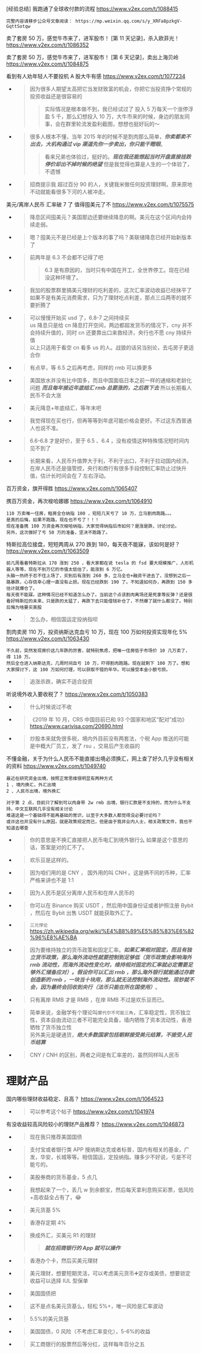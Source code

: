 
[经验总结] 我跑通了全球收付款的流程 https://www.v2ex.com/t/1088415
```console
完整内容请移步公众号文章阅读： https://mp.weixin.qq.com/s/y_XRFa8pzkgV-GqttSotqw
```

卖了套房 50 万，感觉牛市来了，进军股市！ [第 11 天记录]，杀入欧菲光！ https://www.v2ex.com/t/1086352

卖了套房 50 万，感觉牛市来了，进军股市！ [第 6 天记录]，卖出上海贝岭 https://www.v2ex.com/t/1084875

看到有人劝年轻人不要投机 A 股大牛有感 https://www.v2ex.com/t/1077234
- > 因为很多人期望太高把它当发财致富的机会，你把它当投资挣个常规的投资收益还是很容易的
  >> 实际情况是根本做不到，我已经试过了 投入 5 万每天一个涨停浮盈 5 千，那么幻想投入 10 万，大牛市来的时候，身边的朋友同事，会在群里轮流发盈利截图，想想也挺好玩的～
- > 很多人根本不懂，当年 2015 年的时候不是割肉那么简单，***你卖都卖不出去，大机构通过 vip 渠道先你一步卖出，你只能干瞪眼***。
  >> 看来兄弟也体验过，挺好的。***现在我还能想起当时开盘直接挂跌停价却出不掉时候的绝望*** 但是我觉得也算是人生的一个体验了，不遗憾
- > 招商提示我 超过百分 90 的人，关键我米做任何投资理财啊。原来原地不动就能看很多下河的人被冲走。

美元/离岸人民币 汇率破 7 了 值得囤美元了不 https://www.v2ex.com/t/1075575
- > 降息区间囤美元？美国那边还要继续降息的啊。美元在这个区间内会持续走弱。
- > 嗯？囤美元不是已经是上个版本的事了吗？美联储降息已经开始新版本了
- > 前两年是 6.3 不会都不记得了吧
  >> 6.3 是有原因的，当时只有中国在开工，全世界停工。现在已经没这种环境了。
- > 我加的股票群里搞美元理财的吃利差的，这次汇率波动收益已经抹平了 如果不是有美元消费需求，只为了理财吃点利差，那点三瓜两枣的就不要折腾了
- > 可以慢慢开始买 usd 了，6.8-7 之间持续买 <br> us 降息只是给 cn 降息打开空间，两边都超发货币的情况下，cny 并不会持续升值的，同时 cn 还要靠出口来救经济，央行也不愿 cny 持续升值 <br> 以上只适用于看空 cn 看多 us 的人。战狼的话另当别论，去屯房子更适合你
- > 有点早，等 6.5 之后再考虑，同样的 rmb 可以换更多
- > 美国放水并没有比中国多，而且中国面临日本之前一样的通缩和老龄化问题 ***而且每年接近年底结汇 rmb 总要涨的，之后跌下去*** 所以长期看人民币不会大涨
- > 美元降息+年底结汇，等年末吧
- > 我觉得现在买也行，但再等等到年底可能价格会更好。不过这东西普通人也说不准。
- > 6.6-6.8 才是好价，至于 6.5 、6.4 ，没有疫情这种特殊情况短时间内见不到了
- > 长期来看，人民币升值弊大于利，不利于出口，不利于拉动国内经济。在岸人民币还是强管控，央行和商行有很多手段控制汇率防止过快升值，估计长时间会在 7 左右浮动。

百万资金，旗开得胜 https://www.v2ex.com/t/1065407

携百万资金，再次梭哈娜娜 https://www.v2ex.com/t/1064910
```console
110 万卖唯一住房，租房全仓纳指 100 ，短短几天亏了 10 万，立马割肉跑路。。。
是真的后悔，如果不跑路，现在也不亏了！！！
现在准备携 100 万资金再次梭哈纳指，大家觉得纳指后市如何？是涨是跌，讨论讨论。
另外，这次做好了亏 50 万的准备，坚决不跑路了。
```

特斯拉高位接盘，短短两周从 270 跌到 180，每天夜不能寐，该如何是好？ https://www.v2ex.com/t/1063509
```console
前几周看着特斯拉从 170 涨到 250 ，看大家都在说 tesla 的 fsd 要大规模推广，人形机器人等等，现在不到万亿的市值太低估了，能涨到 6 万亿。
头脑一热终于忍不住上场了，买到后有涨到 260 多，立马全仓+融资干进去了，没想到之后一路暴跌，心存侥幸心理一直没有止损。现在已经跌到 190 了。不知道如何办，再跌到 150 多估计就爆仓了。
每天夜不能寐。这种情况已经不知道怎么办了。当前这个点该割肉离场还是死拿等反弹？还是很看好特斯拉的未来，只是跌的太猛了，再跌下去只能借钱补仓了，不然爆了就什么都没了。特别后悔为啥要买美股
```
- > 怎么办，相信国运定投纳指呗

割肉卖房 110 万，投资纳斯达克血亏 10 万，现在 100 万如何投资实现年化 5% https://www.v2ex.com/t/1063430
```console
不久前，突然发现房价这几年跌的厉害，就特别焦虑，把唯一住房低于市场价 10 几万卖了，得 110 万。
然后全仓进入纳斯达克，几周时间血亏 10 万，吓得割肉跑路。现在就剩下 100 万了。想和大家探讨下，这 100 万如何打理，可以获取不错的年华。可以接受本金小额亏损。
```
- > 追涨杀跌，确实不适合投资

听说境外收入要收税了？ https://www.v2ex.com/t/1050383
- > 什么时候说过不收
- > 《2019 年 10 月，CRS 中国目前已和 93 个国家和地区“配对”成功》 https://www.carivisa.com/20690.html
- > 炒股本来就免很多税，境内外目前没有两套法，个税 App 推送的可能是中概大厂员工，发了 rsu ，交易后产生收益的

不懂金融，关于为什么人民币不能直接出境必须换汇，网上查了好久几乎没有相关的资料 https://www.v2ex.com/t/1049740
```console
最近在研究资金出境，按照正常思维很明显有两种方式
1 、境内换汇，外汇出境
2 、人民币出境，境外换汇

对于第 2 点，目前只了解到可以肉身带 2w rmb 出境，银行汇款是不支持的，而为什么不支持，中文互联网几乎没有相关讨论
难道这是一个基础得不能再基础的常识，以至于大多数人都觉得没必要讨论吗？
或许这也并没有什么原因，就是政策规定而已，但是由于我非业内人士，相关政策文件，我也不知道去哪查
```
- > 你的意思是不换汇直接把人民币电汇到境外银行么 如果是这个意思的话，答案是对的汇不了。
- > 欢乐豆是这样的。
- > 因为咱们用的是 CNY ， 国外用的叫 CNH 。这是俩不同的币种，汇率严格来讲也不是 1:1
- > 因为人民币是区分离岸人民币和在岸人民币的
- > 你可以在 Binance 购买 USDT ，然后用中国身份证或者护照注册 Bybit ，然后在 Bybit 出售 USDT 就能获取外汇了。
- > `三元悖论` https://zh.wikipedia.org/wiki/%E4%B8%89%E5%85%83%E6%82%96%E8%AE%BA
- > 因为要维持独立的货币政策和固定汇率。***如果汇率相对固定，而且有独立货币政策，那么海外流动性就要控制到足够低（货币政策会影响海外 rmb 流动性，而海外流动性变化时，维持相对固定的汇率就必定需要足够外汇储备应对）。假设你可以汇出 rmb ，那么海外银行就能通过存款创造新的 rmb ，一块当十块用，那么就无法控制海外流动性。现钞就不会，因为最终会回收到央行（法币只能在所在国使用）***。
- > 只有离岸 RMB 才是 RMB ，在岸 RMB 不过是欢乐豆而已。
- > 简单来说，金融学有个理论叫`蒙代尔不可能三角`，汇率稳定性，货币独立性，资本自由流动三者不可能完全具备，墙内牺牲了资本流动性，香港牺牲了货币独立性 <br> 另外美元是硬通货，***绝大多数国家包括朝鲜接受美元结算，不接受人民币结算***
- > CNY / CNH 的区别，两者之间是有汇率差的，虽然同样叫人民币

# 理财产品

国内哪些理财收益稳定、且高？ https://www.v2ex.com/t/1064523
- > 可以参考这个帖子 https://www.v2ex.com/t/1041974

有没收益较高风险较小的理财产品推荐？ https://www.v2ex.com/t/1046873
- > 现在我只推荐美国国债
- > 支付宝或者银行类 APP 搜纳斯达克或者标普，国内有相关的基金，广发，华安，长城等等。相信国运，定投纳指。赚多少不好说，亏是不可能亏的。
- > 美股券商的货币基金，5 点几
- > 我想起来了一个，丢几 w 到余额宝，然后每天拿利息购买彩票，低风险+高收益全占有了，😂
- > 美元货基 5%
- > 香港存定期 4%
- > 换成外汇，买美元 R1 的理财
  >> ***就在招商银行的 App 就可以操作***
- > 香港办个卡，然后买美元理财
- > 美元理财，想要短期灵活，可以考虑美元货币➕定存或美债，想要锁定收益可以选择 IUL 型保单
- > 美国国债把
- > 这不是点名美元货基么，轻松 5%+，唯一风险是汇率波动
- > 5.5%的美元货基
- > 美国国债，0 风险（不考虑汇率变化），5-6%的收益
- > 买工商银行的股票然后等分红，这样每年百分之五
